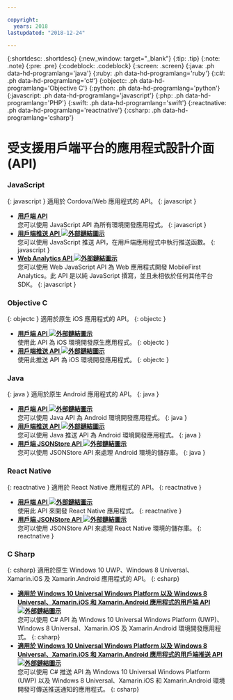 ```yaml
---

copyright:
  years: 2018
lastupdated: "2018-12-24"

---
```


{:shortdesc: .shortdesc}
{:new_window: target="_blank"}
{:tip: .tip}
{:note: .note}
{:pre: .pre}
{:codeblock: .codeblock}
{:screen: .screen}
{:java: .ph data-hd-programlang='java'}
{:ruby: .ph data-hd-programlang='ruby'}
{:c#: .ph data-hd-programlang='c#'}
{:objectc: .ph data-hd-programlang='Objective C'}
{:python: .ph data-hd-programlang='python'}
{:javascript: .ph data-hd-programlang='javascript'}
{:php: .ph data-hd-programlang='PHP'}
{:swift: .ph data-hd-programlang='swift'}
{:reactnative: .ph data-hd-programlang='reactnative'}
{:csharp: .ph data-hd-programlang='csharp'}

# 受支援用戶端平台的應用程式設計介面 (API)

### JavaScript
{: javascript }
適用於 Cordova/Web 應用程式的 API。
{: javascript }
* **[用戶端 API](javascript_client_sdk_api.html)**  
    您可以使用 JavaScript API 為所有環境開發應用程式。
    {: javascript }
* **[用戶端推送 API ![外部鏈結圖示](../../icons/launch-glyph.svg "外部鏈結圖示")](http://mobilefirstplatform.ibmcloud.com/api-ref/push-hybrid-cordova-js-apidoc/html/refjavascript-mfp-push-hybrid/html/index.html)**  
    您可以使用 JavaScript 推送 API，在用戶端應用程式中執行推送函數。
    {: javascript }
* **[Web Analytics API ![外部鏈結圖示](../../icons/launch-glyph.svg "外部鏈結圖示")](http://mobilefirstplatform.ibmcloud.com/api-ref/wl-web-analytics-client-js-apidoc/html/refjavascript-web-analytics-client/html/index.html)**  
    您可以使用 Web JavaScript API 為 Web 應用程式開發 MobileFirst Analytics。此 API 是以純 JavaScript 撰寫，並且未相依於任何其他平台 SDK。
    {: javascript }

### Objective C
{: objectc }
適用於原生 iOS 應用程式的 API。
{: objectc }
* **[用戶端 API ![外部鏈結圖示](../../icons/launch-glyph.svg "外部鏈結圖示")](http://mobilefirstplatform.ibmcloud.com/api-ref/wl-ios-objc-apidoc/html/refobjc-worklight-ios/html/index.html)**   
    使用此 API 為 iOS 環境開發原生應用程式。
    {: objectc }
* **[用戶端推送 API ![外部鏈結圖示](../../icons/launch-glyph.svg "外部鏈結圖示")](http://mobilefirstplatform.ibmcloud.com/api-ref/push-ios-n-objc-apidoc/html/refobjc-mfp-push-ios-native/html/index.html)**  
    使用此推送 API 為 iOS 環境開發應用程式。
    {: objectc }

### Java
{: java }
適用於原生 Android 應用程式的 API。
{: java }
* **[用戶端 API ![外部鏈結圖示](../../icons/launch-glyph.svg "外部鏈結圖示")](http://mobilefirstplatform.ibmcloud.com/api-ref/wl-android-n-java-apidoc/html/refjava-worklight-android-native/html/index.html)**  
    您可以使用 Java API 為 Android 環境開發應用程式。
    {: java }
* **[用戶端推送 API ![外部鏈結圖示](../../icons/launch-glyph.svg "外部鏈結圖示")](http://mobilefirstplatform.ibmcloud.com/api-ref/push-android-n-java-apidoc/html/refjava-mfp-push-android-native/html/index.html)**  
    您可以使用 Java 推送 API 為 Android 環境開發應用程式。
    {: java }
* **[用戶端 JSONStore API ![外部鏈結圖示](../../icons/launch-glyph.svg "外部鏈結圖示")](http://mobilefirstplatform.ibmcloud.com/api-ref/mfp-client-android-jsonstore-8/html/refjava-mfp-client-android-jsonstore/html/)**  
    您可以使用 JSONStore API 來處理 Android 環境的儲存庫。
    {: java }

### React Native
{: reactnative }
適用於 React Native 應用程式的 API。
{: reactnative }

* **[用戶端 API ![外部鏈結圖示](../../icons/launch-glyph.svg "外部鏈結圖示")](http://mobilefirstplatform.ibmcloud.com/api-ref/ibm-mobile-first-reactnative/html/refreactnative-mfp-apidoc/html/index.html)**   
    使用此 API 來開發 React Native 應用程式。
    {: reactnative }
* **[用戶端 JSONStore API ![外部鏈結圖示](../../icons/launch-glyph.svg "外部鏈結圖示")](http://mobilefirstplatform.ibmcloud.com/api-ref/ibm-mobile-first-reactnative-jsonstore/html/refreactnative-jsonstore-mfp-apidoc/html/index.html)**   
    您可以使用 JSONStore API 來處理 React Native 環境的儲存庫。
    {: reactnative }

### C Sharp
{: csharp}
適用於原生 Windows 10 UWP、Windows 8 Universal、Xamarin.iOS 及 Xamarin.Android 應用程式的 API。
{: csharp}
* **[適用於 Windows 10 Universal Windows Platform 以及 Windows 8 Universal、Xamarin.iOS 和 Xamarin.Android 應用程式的用戶端 API ![外部鏈結圖示](../../icons/launch-glyph.svg "外部鏈結圖示")](http://public.dhe.ibm.com/software/products/en/MobileFirstPlatform/docs/v800/mfpf_csharp_win8_native_client_api.pdf)**  
    您可以使用 C# API 為 Windows 10 Universal Windows Platform (UWP)、Windows 8 Universal、Xamarin.iOS 及 Xamarin.Android 環境開發應用程式。
    {: csharp}
* **[適用於 Windows 10 Universal Windows Platform 以及 Windows 8 Universal、Xamarin.iOS 和 Xamarin.Android 應用程式的用戶端推送 API ![外部鏈結圖示](../../icons/launch-glyph.svg "外部鏈結圖示")](http://public.dhe.ibm.com/software/products/en/MobileFirstPlatform/docs/v800/mfpf_csharp_win8_native_client_push_api.pdf)**  
    您可以使用 C# 推送 API 為 Windows 10 Universal Windows Platform (UWP) 以及 Windows 8 Universal、Xamarin.iOS 和 Xamarin.Android 環境開發可傳送推送通知的應用程式。
    {: csharp}
